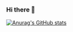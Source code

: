 ### Hi there 👋

[![Anurag's GitHub stats](https://github-readme-stats.vercel.app/api?username=suecomarcus&count_private=true&show_icons=true&theme=onedark)](https://github.com/anuraghazra/github-readme-stats)

<!--
**SuecoMarcus/SuecoMarcus** is a ✨ _special_ ✨ repository because its `README.md` (this file) appears on your GitHub profile.

Here are some ideas to get you started:

- 🔭 I’m currently working on ...
- 🌱 I’m currently learning ...
- 👯 I’m looking to collaborate on ...
- 🤔 I’m looking for help with ...
- 💬 Ask me about ...
- 📫 How to reach me: ...
- 😄 Pronouns: ...
- ⚡ Fun fact: ...
-->
